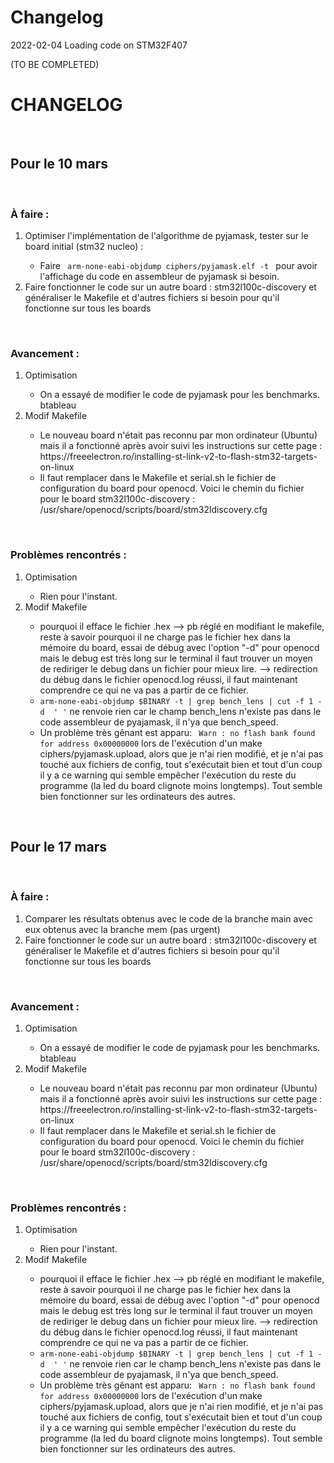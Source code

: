 # Changelog

2022-02-04 Loading code on STM32F407

(TO BE COMPLETED)
<h1> CHANGELOG </h1>
</br>
<h2> Pour le 10 mars </h2>
<br>
<h3> À faire : </h3>
<ol> 
<li> Optimiser l'implémentation de l'algorithme de pyjamask, tester sur le board initial (stm32 nucleo) :</li>
<ul> <li> Faire <code> arm-none-eabi-objdump ciphers/pyjamask.elf -t </code> pour avoir l'affichage du code en assembleur de pyjamask si besoin. </li> </ul>
<li> Faire fonctionner le code sur un autre board : stm32l100c-discovery et généraliser le Makefile et d'autres fichiers si besoin pour qu'il fonctionne sur tous les boards </li>
</ol>
<br>
<h3> Avancement : </h3>
<ol> 
<li> Optimisation </li>
<ul><li> On a essayé de modifier le code de pyjamask pour les benchmarks. btableau </li></ul>
<li> Modif Makefile </li>
<ul> <li> Le nouveau board n'était pas reconnu par mon ordinateur (Ubuntu) mais il a fonctionné après avoir suivi les instructions sur cette page : https://freeelectron.ro/installing-st-link-v2-to-flash-stm32-targets-on-linux 
</li>
<li> Il faut remplacer dans le Makefile et serial.sh le fichier de configuration du board pour openocd. Voici le chemin du fichier pour le board stm32l100c-discovery : /usr/share/openocd/scripts/board/stm32ldiscovery.cfg
</li>
</li> </ul>
</ol>
<br>
<h3> Problèmes rencontrés : </h3>
<ol> 
<li> Optimisation </li>
<ul> <li> Rien pour l'instant. </li> </ul>
<li> Modif Makefile </li>
<ul> <li> pourquoi il efface le fichier .hex --> pb réglé en modifiant le makefile, reste à savoir pourquoi il ne charge pas le fichier hex dans la mémoire du board, essai de débug avec l'option "-d" pour openocd mais le debug est très long sur le terminal il faut trouver un moyen de rediriger le debug dans un fichier pour mieux lire.
--> redirection du débug dans le fichier openocd.log réussi, il faut maintenant comprendre ce qui ne va pas a partir de ce fichier.
</li>
<li> <code>arm-none-eabi-objdump $BINARY -t | grep bench_lens | cut -f 1 -d  ' '</code> ne renvoie rien car le champ bench_lens n'existe pas dans le code assembleur de pyajamask, il n'ya que bench_speed.
</li>
<li> Un problème très gênant est apparu: <code> Warn : no flash bank found for address 0x00000000</code> lors de l'exécution d'un make ciphers/pyjamask.upload, alors que je n'ai rien modifié, et je n'ai pas touché aux fichiers de config, tout s'exécutait bien et tout d'un coup il y a ce warning qui semble empêcher l'exécution du reste du programme (la led du board clignote moins longtemps). Tout semble bien fonctionner sur les ordinateurs des autres.
</li>
</li> </ul>
</ol>

<br>
<h2> Pour le 17 mars </h2>
<br>
<h3> À faire : </h3>
<ol> 
<li> Comparer les résultats obtenus avec le code de la branche main avec eux obtenus avec la branche mem (pas urgent) </li>
<li> Faire fonctionner le code sur un autre board : stm32l100c-discovery et généraliser le Makefile et d'autres fichiers si besoin pour qu'il fonctionne sur tous les boards </li>
</ol>
<br>
<h3> Avancement : </h3>
<ol> 
<li> Optimisation </li>
<ul><li> On a essayé de modifier le code de pyjamask pour les benchmarks. btableau </li></ul>
<li> Modif Makefile </li>
<ul> <li> Le nouveau board n'était pas reconnu par mon ordinateur (Ubuntu) mais il a fonctionné après avoir suivi les instructions sur cette page : https://freeelectron.ro/installing-st-link-v2-to-flash-stm32-targets-on-linux 
</li>
<li> Il faut remplacer dans le Makefile et serial.sh le fichier de configuration du board pour openocd. Voici le chemin du fichier pour le board stm32l100c-discovery : /usr/share/openocd/scripts/board/stm32ldiscovery.cfg
</li>
</li> </ul>
</ol>
<br>
<h3> Problèmes rencontrés : </h3>
<ol> 
<li> Optimisation </li>
<ul> <li> Rien pour l'instant. </li> </ul>
<li> Modif Makefile </li>
<ul> <li> pourquoi il efface le fichier .hex --> pb réglé en modifiant le makefile, reste à savoir pourquoi il ne charge pas le fichier hex dans la mémoire du board, essai de débug avec l'option "-d" pour openocd mais le debug est très long sur le terminal il faut trouver un moyen de rediriger le debug dans un fichier pour mieux lire.
--> redirection du débug dans le fichier openocd.log réussi, il faut maintenant comprendre ce qui ne va pas a partir de ce fichier.
</li>
<li> <code>arm-none-eabi-objdump $BINARY -t | grep bench_lens | cut -f 1 -d  ' '</code> ne renvoie rien car le champ bench_lens n'existe pas dans le code assembleur de pyajamask, il n'ya que bench_speed.
</li>
<li> Un problème très gênant est apparu: <code> Warn : no flash bank found for address 0x00000000</code> lors de l'exécution d'un make ciphers/pyjamask.upload, alors que je n'ai rien modifié, et je n'ai pas touché aux fichiers de config, tout s'exécutait bien et tout d'un coup il y a ce warning qui semble empêcher l'exécution du reste du programme (la led du board clignote moins longtemps). Tout semble bien fonctionner sur les ordinateurs des autres.
</li>
</li> </ul>
</ol>